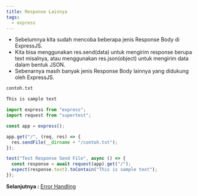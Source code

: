 ```yaml
---
title: Response Lainnya
tags:
  - express
---
```


- Sebelumnya kita sudah mencoba beberapa jenis Response Body di ExpressJS.
- Kita bisa menggunakan res.send(data) untuk mengirim response berupa text misalnya, atau menggunakan res.json(object) untuk mengirim data dalam bentuk JSON.
- Sebenarnya masih banyak jenis Response Body lainnya yang didukung oleh ExpressJS.

```txt
contoh.txt

This is sample text
```

```js
import express from "express";
import request from "supertest";

const app = express();

app.get("/", (req, res) => {
  res.sendFile(__dirname + "/contoh.txt");
});

test("Test Response Send File", async () => {
  const response = await request(app).get("/");
  expect(response.text).toContain("This is sample text");
});
```

**Selanjutnya :** [Error Handling](errorhandling.md)
